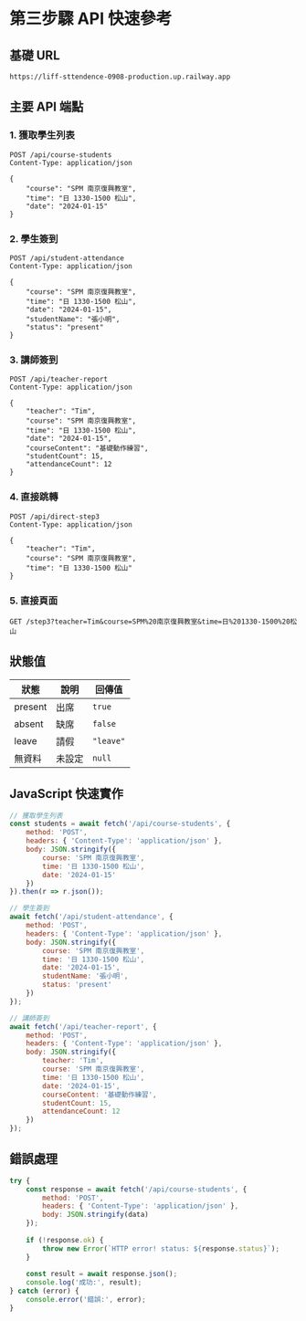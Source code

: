 # 第三步驟 API 快速參考

## 基礎 URL
```
https://liff-sttendence-0908-production.up.railway.app
```

## 主要 API 端點

### 1. 獲取學生列表
```http
POST /api/course-students
Content-Type: application/json

{
    "course": "SPM 南京復興教室",
    "time": "日 1330-1500 松山",
    "date": "2024-01-15"
}
```

### 2. 學生簽到
```http
POST /api/student-attendance
Content-Type: application/json

{
    "course": "SPM 南京復興教室",
    "time": "日 1330-1500 松山",
    "date": "2024-01-15",
    "studentName": "張小明",
    "status": "present"
}
```

### 3. 講師簽到
```http
POST /api/teacher-report
Content-Type: application/json

{
    "teacher": "Tim",
    "course": "SPM 南京復興教室",
    "time": "日 1330-1500 松山",
    "date": "2024-01-15",
    "courseContent": "基礎動作練習",
    "studentCount": 15,
    "attendanceCount": 12
}
```

### 4. 直接跳轉
```http
POST /api/direct-step3
Content-Type: application/json

{
    "teacher": "Tim",
    "course": "SPM 南京復興教室",
    "time": "日 1330-1500 松山"
}
```

### 5. 直接頁面
```http
GET /step3?teacher=Tim&course=SPM%20南京復興教室&time=日%201330-1500%20松山
```

## 狀態值

| 狀態 | 說明 | 回傳值 |
|------|------|--------|
| present | 出席 | `true` |
| absent | 缺席 | `false` |
| leave | 請假 | `"leave"` |
| 無資料 | 未設定 | `null` |

## JavaScript 快速實作

```javascript
// 獲取學生列表
const students = await fetch('/api/course-students', {
    method: 'POST',
    headers: { 'Content-Type': 'application/json' },
    body: JSON.stringify({
        course: 'SPM 南京復興教室',
        time: '日 1330-1500 松山',
        date: '2024-01-15'
    })
}).then(r => r.json());

// 學生簽到
await fetch('/api/student-attendance', {
    method: 'POST',
    headers: { 'Content-Type': 'application/json' },
    body: JSON.stringify({
        course: 'SPM 南京復興教室',
        time: '日 1330-1500 松山',
        date: '2024-01-15',
        studentName: '張小明',
        status: 'present'
    })
});

// 講師簽到
await fetch('/api/teacher-report', {
    method: 'POST',
    headers: { 'Content-Type': 'application/json' },
    body: JSON.stringify({
        teacher: 'Tim',
        course: 'SPM 南京復興教室',
        time: '日 1330-1500 松山',
        date: '2024-01-15',
        courseContent: '基礎動作練習',
        studentCount: 15,
        attendanceCount: 12
    })
});
```

## 錯誤處理

```javascript
try {
    const response = await fetch('/api/course-students', {
        method: 'POST',
        headers: { 'Content-Type': 'application/json' },
        body: JSON.stringify(data)
    });
    
    if (!response.ok) {
        throw new Error(`HTTP error! status: ${response.status}`);
    }
    
    const result = await response.json();
    console.log('成功:', result);
} catch (error) {
    console.error('錯誤:', error);
}
```
